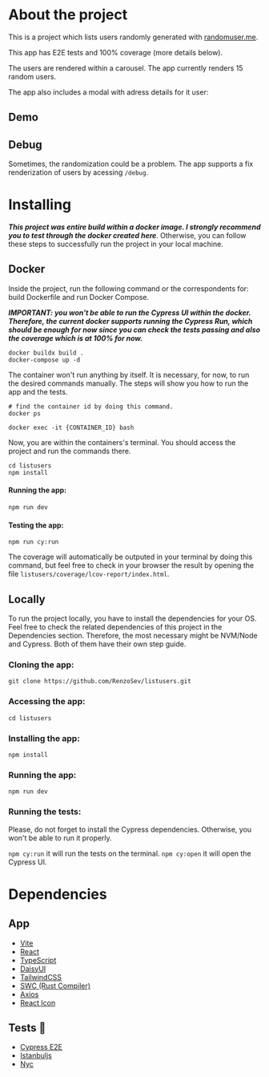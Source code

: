 # About the project
This is a project which lists users randomly generated with [randomuser.me](https://randomuser.me/documentation).

This app has E2E tests and 100% coverage (more details below).

The users are rendered within a carousel. The app currently renders 15 random users.

The app also includes a modal with adress details for it user:

## Demo

## Debug
Sometimes, the randomization could be a problem. The app supports a fix renderization of users by acessing `/debug`.

# Installing

_**This project was entire build within a docker image. I strongly recommend you to test through the docker created here**_. Otherwise, you can follow these steps to successfully run the project in your local machine.

## Docker
Inside the project, run the following command or the correspondents for: build Dockerfile and run Docker Compose.

***IMPORTANT: you won't be able to run the Cypress UI within the docker. Therefore, the current docker supports running the Cypress Run, which should be enough for now since you can check the tests passing and also the coverage which is at 100% for now.***

```
docker buildx build .
docker-compose up -d
```

The container won't run anything by itself. It is necessary, for now, to run the desired commands manually. The steps will show you how to run the app and the tests.

```
# find the container id by doing this command.
docker ps
```

```
docker exec -it {CONTAINER_ID} bash
```

Now, you are within the containers's terminal. You should access the project and run the commands there.

```
cd listusers
npm install
```

#### Running the app:
```
npm run dev
```

#### Testing the app:
```
npm run cy:run
```

The coverage will automatically be outputed in your terminal by doing this command, but feel free to check in your browser the result by opening the file `listusers/coverage/lcov-report/index.html`.

## Locally
To run the project locally, you have to install the dependencies for your OS. Feel free to check the related dependencies of this project in the Dependencies section. Therefore, the most necessary might be NVM/Node and Cypress. Both of them have their own step guide.

### Cloning the app:
`git clone https://github.com/RenzoSev/listusers.git`

### Accessing the app:
`cd listusers`

### Installing the app:
`npm install`

### Running the app:
`npm run dev`

### Running the tests:
Please, do not forget to install the Cypress dependencies. Otherwise, you won't be able to run it properly.

`npm cy:run` it will run the tests on the terminal.
`npm cy:open` it will open the Cypress UI.


# Dependencies
## App
- [Vite](https://vitejs.dev/)
- [React](https://react.dev/)
- [TypeScript](https://www.typescriptlang.org/)
- [DaisyUI](https://daisyui.com/)
- [TailwindCSS](https://tailwindcss.com/)
- [SWC (Rust Compiler)](https://swc.rs/)
- [Axios](https://axios-http.com/ptbr/docs/intro)
- [React Icon](https://react-icons.github.io/react-icons/)

## Tests 🧪
- [Cypress E2E](https://www.cypress.io/)
- [Istanbuljs](https://istanbul.js.org/)
- [Nyc](https://github.com/istanbuljs/nyc)
